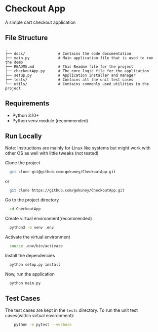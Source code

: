 # Checkout App

A simple cart checkout application

## File Structure

    .
    ├── docs/               # Contains the code documentation
    ├── main.py             # Main application file that is used to run the demo
    ├── README.md           # This Readme file for the project
    ├── checkoutApp.py      # The core logic file for the application
    ├── setup.py            # Application installer and manager
    ├── tests/              # Contains all the unit test cases
    └── utils/              # Contains commonly used utilities in the project

## Requirements

- Python 3.10+
- Python venv module (recommended)

## Run Locally

Note: Instructions are mainly for Linux like systems but might work with other OS as well with little tweaks (not tested)

Clone the project

```bash
  git clone git@github.com:gokuney/CheckoutApp.git
```

or

```bash
  git clone https://github.com/gokuney/CheckoutApp.git
```

Go to the project directory

```bash
  cd CheckoutApp
```

Create virtual environment(recommended)

```bash
  python3 -m venv .env
```

Activate the virtual environment

```bash
  source .env/bin/activate
```

Install the dependencies

```bash
  python setup.py install
```

Now, run the application

```bash
  python main.py
```

## Test Cases

The test cases are kept in the `tests` directory. To run the unit test cases(within virtual environment):

```bash
    python -m pytest --verbose
```
